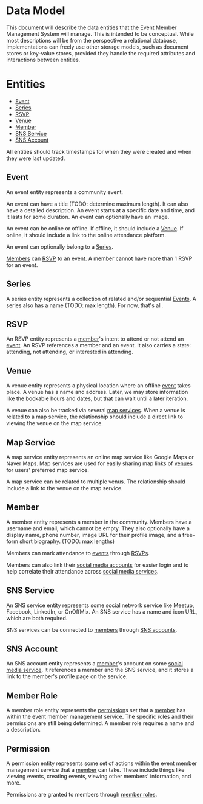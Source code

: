 # Data Model
This document will describe the data entities that the Event Member Management System will manage. This is intended to be conceptual. While most descriptions will be from the perspective a relational database, implementations can freely use other storage models, such as document stores or key-value stores, provided they handle the required attributes and interactions between entities.

# Entities
* [Event](#event)
* [Series](#series)
* [RSVP](#rsvp)
* [Venue](#venue)
* [Member](#member)
* [SNS Service](#sns-service)
* [SNS Account](#sns-account)

All entities should track timestamps for when they were created and when they were last updated.

## Event
An event entity represents a community event. 

An event can have a title (TODO: determine maximum length). It can also have a detailed description. An event starts at a specific date and time, and it lasts for some duration. An event can optionally have an image.

An event can be online or offline. If offline, it should include a [Venue](#venue). If online, it should include a link to the online attendance platform.

An event can optionally belong to a [Series](#series).

[Members](#member) can [RSVP](#rsvp) to an event. A member cannot have more than 1 RSVP for an event.

## Series
A series entity represents a collection of related and/or sequential [Events](#event). A series also has a name (TODO: max length). For now, that's all.

## RSVP
An RSVP entity represents a [member](#member)'s intent to attend or not attend an [event](#event). An RSVP references a member and an event. It also carries a state: attending, not attending, or interested in attending.

## Venue
A venue entity represents a physical location where an offline [event](#event) takes place. A venue has a name and address. Later, we may store information like the bookable hours and dates, but that can wait until a later iteration. 

A venue can also be tracked via several [map services](#map-service). When a venue is related to a map service, the relationship should include a direct link to viewing the venue on the map service.

## Map Service
A map service entity represents an online map service like Google Maps or Naver Maps. Map services are used for easily sharing map links of [venues](#venue) for users' preferred map service.

A map service can be related to multiple venus. The relationship should include a link to the venue on the map service.

## Member
A member entity represents a member in the community. Members have a username and email, which cannot be empty. They also optionally have a display name, phone number, image URL for their profile image, and a free-form short biography. (TODO: max lengths)

Members can mark attendance to [events](#event) through [RSVPs](#rsvp). 

Members can also link their [social media accounts](#sns-account) for easier login and to help correlate their attendance across [social media services](#sns-service).

## SNS Service
An SNS service entity represents some social network service like Meetup, Facebook, LinkedIn, or OnOffMix. An SNS service has a name and icon URL, which are both required.

SNS services can be connected to [members](#member) through [SNS accounts](#sns-account).

## SNS Account
An SNS account entity represents a [member](#member)'s account on some [social media service](#sns-service). It references a member and the SNS service, and it stores a link to the member's profile page on the service.

## Member Role
A member role entity represents the [permission](#permission)s set that a [member](#member) has within the event member management service. The specific roles and their permissions are still being determined. A member role requires a name and a description.

## Permission
A permission entity represents some set of actions within the event member management service that a [member](#member) can take. These include things like viewing events, creating events, viewing other members' information, and more.

Permissions are granted to members through [member roles](#member-role).
